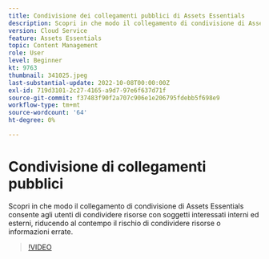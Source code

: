 ```yaml
---
title: Condivisione dei collegamenti pubblici di Assets Essentials
description: Scopri in che modo il collegamento di condivisione di Assets Essentials consente agli utenti di condividere risorse con soggetti interessati interni ed esterni, riducendo al contempo il rischio di condivisione di risorse errate ... (Le descrizioni devono essere comprese tra 60 e 160 caratteri)
version: Cloud Service
feature: Assets Essentials
topic: Content Management
role: User
level: Beginner
kt: 9763
thumbnail: 341025.jpeg
last-substantial-update: 2022-10-08T00:00:00Z
exl-id: 719d3101-2c27-4165-a9d7-97e6f637d71f
source-git-commit: f37483f90f2a707c906e1e206795fdebb5f698e9
workflow-type: tm+mt
source-wordcount: '64'
ht-degree: 0%

---
```


# Condivisione di collegamenti pubblici

Scopri in che modo il collegamento di condivisione di Assets Essentials consente agli utenti di condividere risorse con soggetti interessati interni ed esterni, riducendo al contempo il rischio di condividere risorse o informazioni errate.

>[!VIDEO](https://video.tv.adobe.com/v/341025/?quality=12&learn=on)
